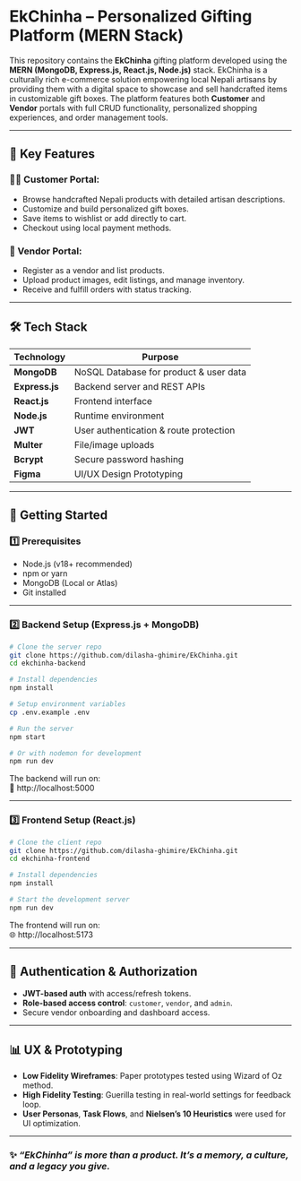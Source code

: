 
# **EkChinha – Personalized Gifting Platform (MERN Stack)**

This repository contains the **EkChinha** gifting platform developed using the **MERN (MongoDB, Express.js, React.js, Node.js)** stack. EkChinha is a culturally rich e-commerce solution empowering local Nepali artisans by providing them with a digital space to showcase and sell handcrafted items in customizable gift boxes. The platform features both **Customer** and **Vendor** portals with full CRUD functionality, personalized shopping experiences, and order management tools.

---

## **📌 Key Features**

### **👩‍💻 Customer Portal:**
- Browse handcrafted Nepali products with detailed artisan descriptions.
- Customize and build personalized gift boxes.
- Save items to wishlist or add directly to cart.
- Checkout using local payment methods.

### **🏪 Vendor Portal:**
- Register as a vendor and list products.
- Upload product images, edit listings, and manage inventory.
- Receive and fulfill orders with status tracking.

---

## **🛠 Tech Stack**

| Technology      | Purpose                           |
|-----------------|-----------------------------------|
| **MongoDB**     | NoSQL Database for product & user data |
| **Express.js**  | Backend server and REST APIs      |
| **React.js**    | Frontend interface                |
| **Node.js**     | Runtime environment               |
| **JWT**         | User authentication & route protection |
| **Multer**      | File/image uploads                |
| **Bcrypt**      | Secure password hashing           |
| **Figma**       | UI/UX Design Prototyping          |

---

## **🚀 Getting Started**

### **1️⃣ Prerequisites**

- Node.js (v18+ recommended)
- npm or yarn
- MongoDB (Local or Atlas)
- Git installed

---

### **2️⃣ Backend Setup (Express.js + MongoDB)**

```bash
# Clone the server repo
git clone https://github.com/dilasha-ghimire/EkChinha.git
cd ekchinha-backend

# Install dependencies
npm install

# Setup environment variables
cp .env.example .env

# Run the server
npm start

# Or with nodemon for development
npm run dev
```

The backend will run on:  
🔗 http://localhost:5000

---

### **3️⃣ Frontend Setup (React.js)**

```bash
# Clone the client repo
git clone https://github.com/dilasha-ghimire/EkChinha.git
cd ekchinha-frontend

# Install dependencies
npm install

# Start the development server
npm run dev
```

The frontend will run on:  
🌐 http://localhost:5173

---

## **🔐 Authentication & Authorization**

- **JWT-based auth** with access/refresh tokens.
- **Role-based access control**: `customer`, `vendor`, and `admin`.
- Secure vendor onboarding and dashboard access.

---

## **📊 UX & Prototyping**

- **Low Fidelity Wireframes**: Paper prototypes tested using Wizard of Oz method.
- **High Fidelity Testing**: Guerilla testing in real-world settings for feedback loop.
- **User Personas**, **Task Flows**, and **Nielsen’s 10 Heuristics** were used for UI optimization.

---

### ✨ *“EkChinha” is more than a product. It’s a memory, a culture, and a legacy you give.*  
